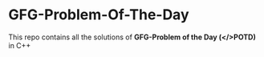# GFG-Problem-Of-The-Day
This repo contains all the solutions of <b>GFG-Problem of the Day (</>POTD)</b> in C++
